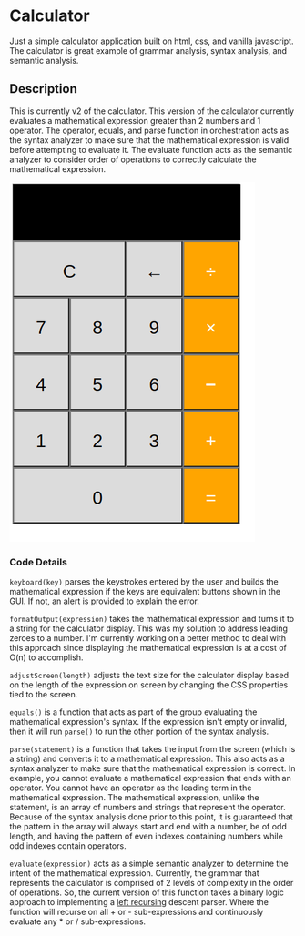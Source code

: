 # Calculator
Just a simple calculator application built on html, css, and vanilla javascript.
The calculator is great example of grammar analysis, syntax analysis, and semantic analysis.

## Description
This is currently v2 of the calculator. This version of the calculator currently evaluates a mathematical expression greater than 2 numbers and 1 operator.
The operator, equals, and parse function in orchestration acts as the syntax analyzer to make sure that the mathematical expression is valid before attempting to evaluate it. The evaluate function acts as the semantic analyzer to consider order of operations to correctly calculate the mathematical expression.

![alt text](https://github.com/chizuo/Calculator/blob/main/demo.gif)

### Code Details

`keyboard(key)` parses the keystrokes entered by the user and builds the mathematical expression if the keys are equivalent buttons shown in the GUI. If not, an alert is provided to explain the error.

`formatOutput(expression)` takes the mathematical expression and turns it to a string for the calculator display. This was my solution to address leading zeroes to a number. I'm currently working on a better method to deal with this approach since displaying the mathematical expression is at a cost of O(n) to accomplish.

`adjustScreen(length)` adjusts the text size for the calculator display based on the length of the expression on screen by changing the CSS properties tied to the screen.

`equals()` is a function that acts as part of the group evaluating the mathematical expression's syntax. If the expression isn't empty or invalid, then it will run `parse()` to run the other portion of the syntax analysis.

`parse(statement)` is a function that takes the input from the screen (which is a string) and converts it to a mathematical expression. This also acts as a syntax analyzer to make sure that the mathematical expression is correct. In example, you cannot evaluate a mathematical expression that ends with an operator. You cannot have an operator as the leading term in the mathematical expression. The mathematical expression, unlike the statement, is an array of numbers and strings that represent the operator. Because of the syntax analysis done prior to this point, it is guaranteed that the pattern in the array will always start and end with a number, be of odd length, and having the pattern of even indexes containing numbers while odd indexes contain operators.

`evaluate(expression)` acts as a simple semantic analyzer to determine the intent of the mathematical expression. Currently, the grammar that represents the calculator is comprised of 2 levels of complexity in the order of operations. So, the current version of this function takes a binary logic approach to implementing a [left recursing](https://en.wikipedia.org/wiki/Left_recursion) descent parser. Where the function will recurse on all + or - sub-expressions and continuously evaluate any * or / sub-expressions.
